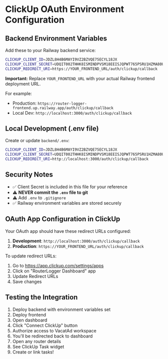 # ClickUp OAuth Environment Configuration

## Backend Environment Variables

Add these to your Railway backend service:

```bash
CLICKUP_CLIENT_ID=JDZL8H4B6MAYI9VZ2BZVQE75ECYL18JX
CLICKUP_CLIENT_SECRET=UDQIT002THHK8ISMINDPVSM18EEISJQPWT765PSRU1HZMA80UNE5ADGUH80UYD9L
CLICKUP_REDIRECT_URI=https://YOUR_FRONTEND_URL/auth/clickup/callback
```

**Important:** Replace `YOUR_FRONTEND_URL` with your actual Railway frontend deployment URL.

For example:
- Production: `https://router-logger-frontend.up.railway.app/auth/clickup/callback`
- Local Dev: `http://localhost:3000/auth/clickup/callback`

## Local Development (.env file)

Create or update `backend/.env`:

```bash
CLICKUP_CLIENT_ID=JDZL8H4B6MAYI9VZ2BZVQE75ECYL18JX
CLICKUP_CLIENT_SECRET=UDQIT002THHK8ISMINDPVSM18EEISJQPWT765PSRU1HZMA80UNE5ADGUH80UYD9L
CLICKUP_REDIRECT_URI=http://localhost:3000/auth/clickup/callback
```

## Security Notes

- ✅ Client Secret is included in this file for your reference
- ⚠️ **NEVER commit the `.env` file to git**
- ⚠️ Add `.env` to `.gitignore`
- ✅ Railway environment variables are stored securely

## OAuth App Configuration in ClickUp

Your OAuth app should have these redirect URLs configured:

1. **Development**: `http://localhost:3000/auth/clickup/callback`
2. **Production**: `https://YOUR_FRONTEND_URL/auth/clickup/callback`

To update redirect URLs:
1. Go to https://app.clickup.com/settings/apps
2. Click on "RouterLogger Dashboard" app
3. Update Redirect URLs
4. Save changes

## Testing the Integration

1. Deploy backend with environment variables set
2. Deploy frontend
3. Open dashboard
4. Click "Connect ClickUp" button
5. Authorize access to VacatAd workspace
6. You'll be redirected back to dashboard
7. Open any router details
8. See ClickUp Task widget
9. Create or link tasks!
